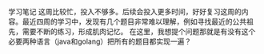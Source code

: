 学习笔记
这周比较忙，投入不够多。后续会投入更多时间，好好复习这周的内容。最近四周的学习中，发现有几个题目非常难以理解，例如寻找最近的公共祖先，需要不断的练习，形成肌肉记忆。
在这里，我想提个问题那就是有没有这个必要两种语言（java和golang）把所有的题目都实现一遍？